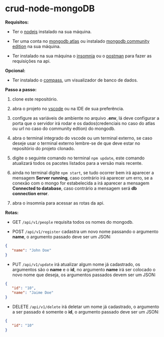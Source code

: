 # crud-node-mongoDB

**Requisitos:** 

* Ter o [nodejs](https://nodejs.org/pt-br) instalado na sua máquina.

* Ter uma conta no [mongodb atlas](https://www.mongodb.com/cloud/atlas/register) ou instalado [mongodb community edition](https://www.mongodb.com/try/download/community) na sua máquina.

* Ter instalado na sua máquina o [insomnia](https://insomnia.rest/download) ou o [postman](https://www.postman.com/) para fazer as requisições na api.

**Opcional:**

* Ter instalado o [compass](https://www.mongodb.com/products/compass), um visualizador de banco de dados.

**Passo a passo:**

1. clone este repositório.

2. abra o projeto no [vscode](https://code.visualstudio.com/) ou na IDE de sua preferência.

3. configure as variáveis de ambiente no arquivo **.env**, lá deve configurar a porta que o servidor irá rodar e os dados(credenciais no caso do atlas ou url no caso do community edtion) do mongodb.

4. abra o terminal integrado do vscode ou um terminal externo, se caso deseje usar o terminal externo lembre-se de que deve estar no repositório do projeto clonado.

5. digite o seguinte comando no terminal ```npm update```, este comando atualizará todos os pacotes listados para a versão mais recente.

6. ainda no terminal digite ```npm start```, se tudo ocorrer bem irá aparecer a mensagem **Server running**, caso contrário irá aparecer um erro, se a conexão com o mongo for estabelecida a irá aparecer a mensagem **Connected to database**, caso contrário a mensagem será **db connection error**.

7. abra o insomnia para acessar as rotas da api.

**Rotas:**

* GET ```/api/v1/people``` requisita todos os nomes do mongodb.

* POST ```/api/v1/register``` cadastra um novo nome passando o argumento **name**, o argumento passado deve ser um JSON:
 ~~~json
{
    "name": "John Doe"
}
~~~

* PUT ```/api/v1/update``` irá atualizar algum nome já cadastrado, os argumentos são o **name** e o **id**, no argumento **name** irá ser colocado o novo nome que deseja, os argumentos passados devem ser um JSON:
 ~~~json
{
    "id": "10",
    "name": "Jaime Doe"
}
~~~

* DELETE ```/api/v1/delete``` irá deletar um nome já cadastrado, o argumento a ser passado é somente o **id**, o argumento passado deve ser um JSON:
 ~~~json
{
    "id": "10"
}
~~~
